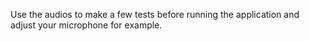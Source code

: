 Use the audios to make a few tests before running the application and adjust your microphone for example.
